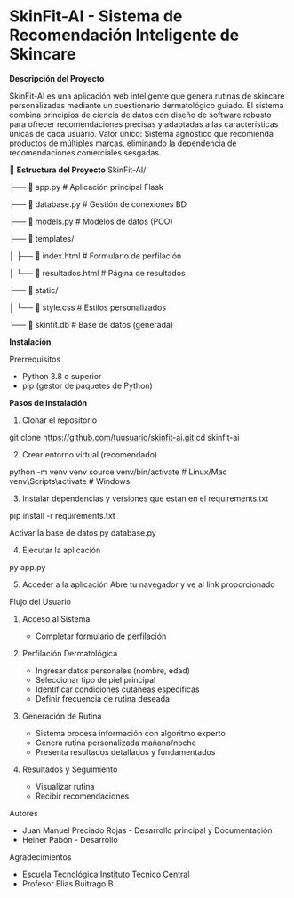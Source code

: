   # **SkinFit-AI - Sistema de Recomendación Inteligente de Skincare**


 **Descripción del Proyecto**

SkinFit-AI es una aplicación web inteligente que genera rutinas de skincare personalizadas mediante un cuestionario dermatológico guiado. El sistema combina principios de ciencia de datos con diseño de software robusto para ofrecer recomendaciones precisas y adaptadas a las características únicas de cada usuario.
Valor único: Sistema agnóstico que recomienda productos de múltiples marcas, eliminando la dependencia de recomendaciones comerciales sesgadas.

 📁 **Estructura del Proyecto**
SkinFit-AI/

├── 📄 app.py                 # Aplicación principal Flask

├── 📄 database.py            # Gestión de conexiones BD

├── 📄 models.py              # Modelos de datos (POO)


├── 📁 templates/

│   ├── 📄 index.html         # Formulario de perfilación

│   └── 📄 resultados.html    # Página de resultados


├── 📁 static/

│   └── 📄 style.css          # Estilos personalizados

└── 📄 skinfit.db             # Base de datos (generada)


 **Instalación**

 Prerrequisitos
- Python 3.8 o superior
- pip (gestor de paquetes de Python)


 **Pasos de instalación**

1. Clonar el repositorio

git clone https://github.com/tuusuario/skinfit-ai.git
cd skinfit-ai


2. Crear entorno virtual (recomendado)

python -m venv venv
source venv/bin/activate  # Linux/Mac
venv\Scripts\activate     # Windows


3. Instalar dependencias y versiones que estan en el requirements.txt

pip install -r requirements.txt

Activar la base de datos
py database.py

4. Ejecutar la aplicación

py app.py

5. Acceder a la aplicación
   Abre tu navegador y ve al link proporcionado


Flujo del Usuario

1. Acceso al Sistema
   - Completar formulario de perfilación

2. Perfilación Dermatológica
   - Ingresar datos personales (nombre, edad)
   - Seleccionar tipo de piel principal
   - Identificar condiciones cutáneas específicas
   - Definir frecuencia de rutina deseada

3. Generación de Rutina
   - Sistema procesa información con algoritmo experto
   - Genera rutina personalizada mañana/noche
   - Presenta resultados detallados y fundamentados

4. Resultados y Seguimiento
   - Visualizar rutina 
   - Recibir recomendaciones 

Autores
- Juan Manuel Preciado Rojas - Desarrollo principal y Documentación
- Heiner Pabón - Desarrollo 

 Agradecimientos

- Escuela Tecnológica Instituto Técnico Central
- Profesor Elias Buitrago B.

